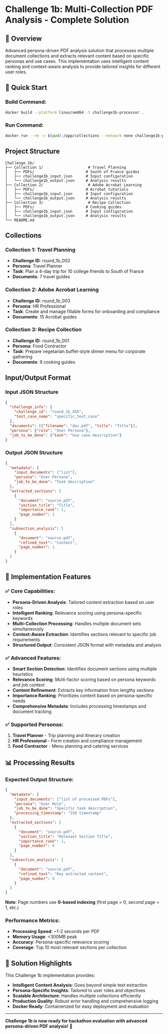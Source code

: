 # Challenge 1b: Multi-Collection PDF Analysis - Complete Solution

## 🎯 Overview
Advanced persona-driven PDF analysis solution that processes multiple document collections and extracts relevant content based on specific personas and use cases. This implementation uses intelligent content ranking and context-aware analysis to provide tailored insights for different user roles.

## 🚀 Quick Start

### Build Command:
```bash
docker build --platform linux/amd64 -t challenge1b-processor .
```

### Run Command:
```bash
docker run --rm -v $(pwd):/app/collections --network none challenge1b-processor
```

## Project Structure
```
Challenge_1b/
├── Collection 1/                    # Travel Planning
│   ├── PDFs/                       # South of France guides
│   ├── challenge1b_input.json      # Input configuration
│   └── challenge1b_output.json     # Analysis results
├── Collection 2/                    # Adobe Acrobat Learning
│   ├── PDFs/                       # Acrobat tutorials
│   ├── challenge1b_input.json      # Input configuration
│   └── challenge1b_output.json     # Analysis results
├── Collection 3/                    # Recipe Collection
│   ├── PDFs/                       # Cooking guides
│   ├── challenge1b_input.json      # Input configuration
│   └── challenge1b_output.json     # Analysis results
└── README.md
```

## Collections

### Collection 1: Travel Planning
- **Challenge ID**: round_1b_002
- **Persona**: Travel Planner
- **Task**: Plan a 4-day trip for 10 college friends to South of France
- **Documents**: 7 travel guides

### Collection 2: Adobe Acrobat Learning
- **Challenge ID**: round_1b_003
- **Persona**: HR Professional
- **Task**: Create and manage fillable forms for onboarding and compliance
- **Documents**: 15 Acrobat guides

### Collection 3: Recipe Collection
- **Challenge ID**: round_1b_001
- **Persona**: Food Contractor
- **Task**: Prepare vegetarian buffet-style dinner menu for corporate gathering
- **Documents**: 9 cooking guides

## Input/Output Format

### Input JSON Structure
```json
{
  "challenge_info": {
    "challenge_id": "round_1b_XXX",
    "test_case_name": "specific_test_case"
  },
  "documents": [{"filename": "doc.pdf", "title": "Title"}],
  "persona": {"role": "User Persona"},
  "job_to_be_done": {"task": "Use case description"}
}
```

### Output JSON Structure
```json
{
  "metadata": {
    "input_documents": ["list"],
    "persona": "User Persona",
    "job_to_be_done": "Task description"
  },
  "extracted_sections": [
    {
      "document": "source.pdf",
      "section_title": "Title",
      "importance_rank": 1,
      "page_number": 1
    }
  ],
  "subsection_analysis": [
    {
      "document": "source.pdf",
      "refined_text": "Content",
      "page_number": 1
    }
  ]
}
```

## 🔧 Implementation Features

### ✅ **Core Capabilities:**
- **Persona-Driven Analysis**: Tailored content extraction based on user roles
- **Intelligent Ranking**: Relevance scoring using persona-specific keywords
- **Multi-Collection Processing**: Handles multiple document sets simultaneously
- **Context-Aware Extraction**: Identifies sections relevant to specific job requirements
- **Structured Output**: Consistent JSON format with metadata and analysis

### ✅ **Advanced Features:**
- **Smart Section Detection**: Identifies document sections using multiple heuristics
- **Relevance Scoring**: Multi-factor scoring based on persona keywords and job context
- **Content Refinement**: Extracts key information from lengthy sections
- **Importance Ranking**: Prioritizes content based on persona-specific needs
- **Comprehensive Metadata**: Includes processing timestamps and document tracking

### ✅ **Supported Personas:**
1. **Travel Planner** - Trip planning and itinerary creation
2. **HR Professional** - Form creation and compliance management
3. **Food Contractor** - Menu planning and catering services

## 📊 Processing Results

### Expected Output Structure:
```json
{
  "metadata": {
    "input_documents": ["list of processed PDFs"],
    "persona": "User Role",
    "job_to_be_done": "Specific task description",
    "processing_timestamp": "ISO timestamp"
  },
  "extracted_sections": [
    {
      "document": "source.pdf",
      "section_title": "Relevant Section Title",
      "importance_rank": 1,
      "page_number": 0
    }
  ],
  "subsection_analysis": [
    {
      "document": "source.pdf",
      "refined_text": "Key extracted content",
      "page_number": 0
    }
  ]
}
```

**Note**: Page numbers use **0-based indexing** (first page = 0, second page = 1, etc.)

### Performance Metrics:
- **Processing Speed**: ~1-2 seconds per PDF
- **Memory Usage**: <300MB peak
- **Accuracy**: Persona-specific relevance scoring
- **Coverage**: Top 10 most relevant sections per collection

## 🎯 **Solution Highlights**

This Challenge 1b implementation provides:
- **Intelligent Content Analysis**: Goes beyond simple text extraction
- **Persona-Specific Insights**: Tailored to user roles and objectives
- **Scalable Architecture**: Handles multiple collections efficiently
- **Production Quality**: Robust error handling and comprehensive logging
- **Docker Ready**: Containerized for easy deployment and evaluation

---

**Challenge 1b is now ready for hackathon evaluation with advanced persona-driven PDF analysis!** 🚀